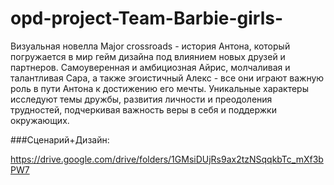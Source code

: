 # opd-project-Team-Barbie-girls-
Визуальная новелла  Major crossroads - история Антона, который погружается в мир гейм дизайна под влиянием новых друзей и партнеров. Самоуверенная и амбициозная Айрис, молчаливая и талантливая Сара, а также эгоистичный Алекс - все они играют важную роль в пути Антона к достижению его мечты. Уникальные характеры исследуют темы дружбы, развития личности и преодоления трудностей, подчеркивая важность веры в себя и поддержки окружающих.


###Сценарий+Дизайн:

https://drive.google.com/drive/folders/1GMsiDUjRs9ax2tzNSqqkbTc_mXf3bPW7


